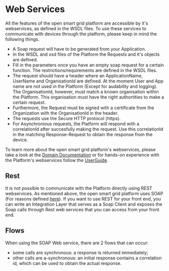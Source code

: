 # Web Services

All the features of the open smart grid platform are accessible by it's webservices, as defined in the WSDL files. To use these services to communicate with devices through the platform, please keep in mind the following things.

* A Soap request will have to be generated from your Application.
* In the WSDL and xsd files of the Platform the Requests and it's objects are defined.
* Fill in the parameters once you have an empty soap request for a certain function. The restrictions/requirements are defined in the WSDL files.
* The request should have a header where an ApplicationName, UserName and OrganisationId are defined. At the moment User and App name are not used in the Platform \(Except for audability and logging\). The OrganisationId, however, must match a known organisation within the Platform. This organisation must have the right authortities to make a certain request.
* Furthermore, the Request must be signed with a certificate from the Organization with the OrganisationId in the header.
* The requests use the Secure HTTP protocol \(https\).
* For Asynchronious requests, the Platform will respond with a correlationId after succesfully making the request. Use this correlationId in the matching Response-Request to obtain the response from the device.

To learn more about the open smart grid platform's webservices, please take a look at the [Domain Documentation](../domains/) or for hands-on experience with the Platform's webservices follow the [UserGuide](installationguide/installation/setup-vm-vagrant.md).

## Rest

It is not possible to communicate with the Platform directly using REST webservices. As mentioned above, the open smart grid platform uses SOAP \(For reasons defined [here](../architecture/platform-components-description.md)\). If you want to use REST for your front end, you can write an Integration Layer that serves as a Soap Client and exposes the Soap calls through Rest web services that you can access from your front end.

## Flows

When using the SOAP Web service, there are 2 flows that can occur:

* some calls are synchronous: a response is returned immediately;
* other calls are a-synchronous: an initial response contains a correlation id, which can be used to obtain the actual response.

